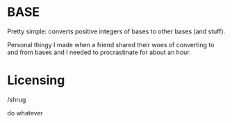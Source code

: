 # BASE
Pretty simple: converts positive integers of bases to other bases (and stuff).

Personal thingy I made when a friend shared their woes of converting to and from bases and I needed to procrastinate for about an hour.

# Licensing
/shrug

do whatever
